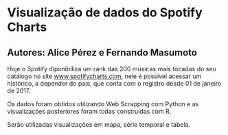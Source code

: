 # Visualização de dados do Spotify Charts
## Autores: Alice Pérez e Fernando Masumoto

Hoje o Spotify diponibiliza um rank das 200 músicas mais tocadas do seu catálogo no site www.spotifycharts.com, nele é possível acessar um histórico, a depender do país, que conta com o registro desde 01 de janeiro de 2017.

Os dados foram obtidos utilizando Web Scrapping com Python e as visualizações posteriores foram todas construídas com R.

Serão utilizadas visualizações em mapa, série temporal e tabela.
